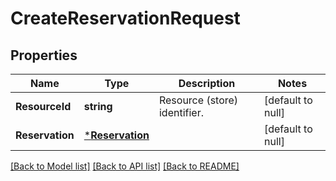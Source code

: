 # CreateReservationRequest

## Properties
Name | Type | Description | Notes
------------ | ------------- | ------------- | -------------
**ResourceId** | **string** | Resource (store) identifier. | [default to null]
**Reservation** | [***Reservation**](Reservation.md) |  | [default to null]

[[Back to Model list]](../README.md#documentation-for-models) [[Back to API list]](../README.md#documentation-for-api-endpoints) [[Back to README]](../README.md)

